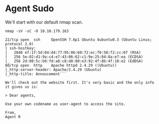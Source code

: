 # Agent Sudo

We'll start with our default nmap scan.

`nmap -sV -sC -O 10.10.179.163`

```21/tcp open  ftp     vsftpd 3.0.3
22/tcp open  ssh     OpenSSH 7.6p1 Ubuntu 4ubuntu0.3 (Ubuntu Linux; protocol 2.0)
| ssh-hostkey: 
|   2048 ef:1f:5d:04:d4:77:95:06:60:72:ec:f0:58:f2:cc:07 (RSA)
|   256 5e:02:d1:9a:c4:e7:43:06:62:c1:9e:25:84:8a:e7:ea (ECDSA)
|_  256 2d:00:5c:b9:fd:a8:c8:d8:80:e3:92:4f:8b:4f:18:e2 (EdDSA)
80/tcp open  http    Apache httpd 2.4.29 ((Ubuntu))
|_http-server-header: Apache/2.4.29 (Ubuntu)
|_http-title: Annoucement```

We'll check out the website first. It's very basic and the only info it gives us is:

> Dear agents,

Use your own codename as user-agent to access the site.

From,
Agent R 
